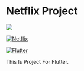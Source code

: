 # Netflix Project
<style>
	#shieldsimg{
		text-align: center;
	}
</style>

<img id="shieldsimg" src="https://img.shields.io/badge/just%20the%20message-8A2BE2"></img>

[![Netflix](https://img.shields.io/badge/Netflix-E50914?style=flat&logo=netflix&logoColor=white)](https://www.netflix.com)
<br>

[![Flutter](https://img.shields.io/badge/Flutter-02569B?style=flat&logo=flutter&logoColor=white)](https://flutter.dev/)

This Is Project For Flutter.
